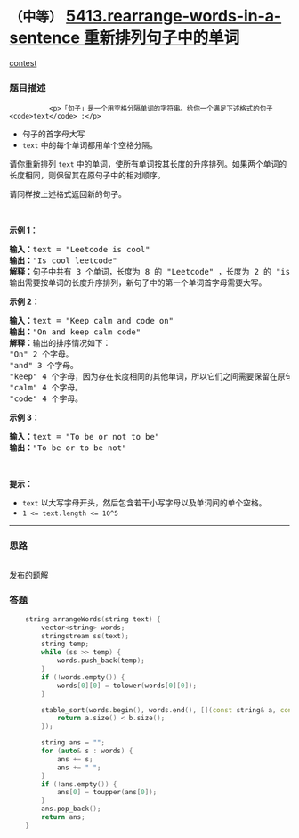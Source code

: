 # `（中等）` [5413.rearrange-words-in-a-sentence 重新排列句子中的单词](https://leetcode-cn.com/problems/rearrange-words-in-a-sentence/)

[contest](https://leetcode-cn.com/contest/weekly-contest-189/problems/rearrange-words-in-a-sentence/)

### 题目描述

              <p>「句子」是一个用空格分隔单词的字符串。给你一个满足下述格式的句子 <code>text</code> :</p>

<ul>
	<li>句子的首字母大写</li>
	<li><code>text</code> 中的每个单词都用单个空格分隔。</li>
</ul>

<p>请你重新排列 <code>text</code> 中的单词，使所有单词按其长度的升序排列。如果两个单词的长度相同，则保留其在原句子中的相对顺序。</p>

<p>请同样按上述格式返回新的句子。</p>

<p>&nbsp;</p>

<p><strong>示例 1：</strong></p>

<pre><strong>输入：</strong>text = "Leetcode is cool"
<strong>输出：</strong>"Is cool leetcode"
<strong>解释：</strong>句子中共有 3 个单词，长度为 8 的 "Leetcode" ，长度为 2 的 "is" 以及长度为 4 的 "cool" 。
输出需要按单词的长度升序排列，新句子中的第一个单词首字母需要大写。
</pre>

<p><strong>示例 2：</strong></p>

<pre><strong>输入：</strong>text = "Keep calm and code on"
<strong>输出：</strong>"On and keep calm code"
<strong>解释：</strong>输出的排序情况如下：
"On" 2 个字母。
"and" 3 个字母。
"keep" 4 个字母，因为存在长度相同的其他单词，所以它们之间需要保留在原句子中的相对顺序。
"calm" 4 个字母。
"code" 4 个字母。
</pre>

<p><strong>示例 3：</strong></p>

<pre><strong>输入：</strong>text = "To be or not to be"
<strong>输出：</strong>"To be or to be not"
</pre>

<p>&nbsp;</p>

<p><strong>提示：</strong></p>

<ul>
	<li><code>text</code> 以大写字母开头，然后包含若干小写字母以及单词间的单个空格。</li>
	<li><code>1 &lt;= text.length &lt;= 10^5</code></li>
</ul>

            

---
### 思路
```
```

[发布的题解](https://leetcode-cn.com/problems/rearrange-words-in-a-sentence/solution/rearrange-words-in-a-sentence-by-ikaruga/)

### 答题
``` C++
    string arrangeWords(string text) {
        vector<string> words;
        stringstream ss(text);
        string temp;
        while (ss >> temp) {
            words.push_back(temp);
        }
        if (!words.empty()) {
            words[0][0] = tolower(words[0][0]);
        }

        stable_sort(words.begin(), words.end(), [](const string& a, const string& b) {
            return a.size() < b.size();
        });

        string ans = "";
        for (auto& s : words) {
            ans += s;
            ans += " ";
        }
        if (!ans.empty()) {
            ans[0] = toupper(ans[0]);
        }
        ans.pop_back();
        return ans;
    }
```




